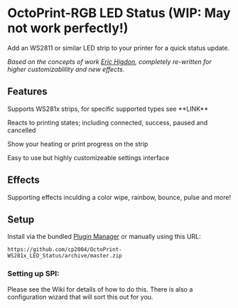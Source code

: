 # OctoPrint-RGB LED Status (WIP: May not work perfectly!)

Add an WS2811 or similar LED strip to your printer for a quick status update.

_Based on the concepts of work [Eric Higdon](https://github.com/EricHigdon/OctoPrint-RGB_status), completely re-written for higher customizablility and new effects._

## Features
Supports WS281x strips, for specific supported types see \*\*LINK\*\*

Reacts to printing states; including connected, success, paused and cancelled

Show your heating or print progress on the strip

Easy to use but highly customizeable settings interface

## Effects
Supporting effects inculding a color wipe, rainbow, bounce, pulse and more!

## Setup

Install via the bundled [Plugin Manager](https://docs.octoprint.org/en/master/bundledplugins/pluginmanager.html)
or manually using this URL:

    https://github.com/cp2004/OctoPrint-WS281x_LED_Status/archive/master.zip

### Setting up SPI:

Please see the Wiki for details of how to do this. There is also a configuration wizard that will sort this out for you.
